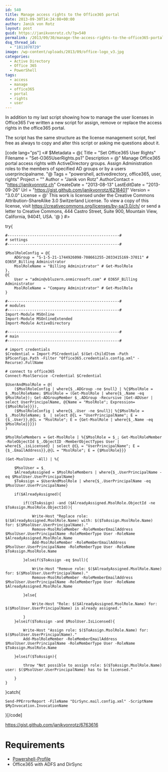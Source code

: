 ```yaml
---
id: 540
title: Manage access rights to the Office365 portal
date: 2013-09-30T14:24:08+00:00
author: Janik von Rotz
layout: post
guid: https://janikvonrotz.ch/?p=540
permalink: /2013/09/30/manage-the-access-rights-to-the-office365-portal/
dsq_thread_id:
  - "1811070729"
image: /wp-content/uploads/2013/09/office-logo_v3.jpg
categories:
  - Active Directory
  - Office 365
  - PowerShell
tags:
  - access
  - manage
  - office365
  - portal
  - rights
  - user
---
```

In addition to my last script showing how to manage the user licenses in Office365 I've written a new script for assign, remove or replace the access rights in the office365 portal.

The script has the same structure as the license management script, feel free as always to copy and alter this script or asking me questions about it.

<!--more-->

[code lang="ps"]
<#
$Metadata = @{
    Title = "Set Office365 User Rights"
    Filename = "Set-O365UserRights.ps1"
    Description = @"
Manage Office365 portal access rights with ActiveDirectory groups.
Assign Administration roles to the members of specified AD groups or by a users userprincipalname.
"@
    Tags = "powershell, activedirectory, office365, user, rights"
    Project = ""
    Author = "Janik von Rotz"
    AuthorContact = "https://janikvonrotz.ch"
    CreateDate = "2013-08-13"
    LastEditDate = "2013-09-26"
    Url = "https://gist.github.com/janikvonrotz/6218401"
    Version = "3.0.0"
    License = @'
This work is licensed under the Creative Commons Attribution-ShareAlike 3.0 Switzerland License.
To view a copy of this license, visit https://creativecommons.org/licenses/by-sa/3.0/ch/ or
send a letter to Creative Commons, 444 Castro Street, Suite 900, Mountain View, California, 94041, USA.
'@
}
#>

try{

    #--------------------------------------------------#
    # settings
    #--------------------------------------------------#

    $MsolRoleConfig = @{
        ADGroup = "S-1-5-21-1744926098-708661255-2033415169-37011" # O365F_Billing Administrator
        MsolRoleName = "Billing Administrator" # Get-MsolRole
    },
    @{
        User = "admin@vbluzern.onmicrosoft.com" # O365F_Billing Administrator
        MsolRoleName = "Company Administrator" # Get-MsolRole
    }

    #--------------------------------------------------#
    # modules
    #--------------------------------------------------#
    Import-Module MSOnline
    Import-Module MSOnlineExtended
    Import-Module ActiveDirectory

    #--------------------------------------------------#
    # main
    #--------------------------------------------------#

    # import credentials
    $Credential = Import-PSCredential $(Get-ChildItem -Path $PSconfigs.Path -Filter "Office365.credentials.config.xml" -Recurse).FullName

    # connect to office365
    Connect-MsolService -Credential $Credential

    $UserAndMsolRole = @(
        ($MsolRoleConfig | where{$_.ADGroup -ne $null} | %{$MsolRole = $_.MsolRoleName; $MsolRole = (Get-MsolRole | where{$_.Name -eq $MsolRole}); Get-ADGroupMember $_.ADGroup -Recursive |Get-ADUser | select UserPrincipalName, @{Name = "MsolRole"; Expression={$MsolRole}}}),
        ($MsolRoleConfig | where{$_.User -ne $null}| %{$MsolRole = $_.MsolRoleName; $_ | select @{L = "UserPrincipalName"; E = {$_.User}},@{L = "MsolRole"; E = {Get-MsolRole | where{$_.Name -eq $MsolRole}}}})
    )

    $MsolRoleMembers = Get-MsolRole | %{$MsolRole = $_; Get-MsolRoleMember -RoleObjectId $_.ObjectID -MemberObjectTypes User | where{$_.isLicensed} | select @{L = "UserPrincipalName"; E = {$_.EmailAddress}},@{L = "MsolRole"; E = {$MsolRole}}}

    (Get-MsolUser -All) | %{

        $MsolUser = $_
        $AlreadyAssigned = $MsolRoleMembers | where{$_.UserPrincipalName -eq $MsolUser.UserPrincipalName}
        $ToAssign = $UserAndMsolRole | where{$_.UserPrincipalName -eq $MsolUser.UserPrincipalName}

        if($AlreadyAssigned){

            if(($ToAssign) -and ($AlreadyAssigned.MsolRole.ObjectId -ne $ToAssign.MsolRole.ObjectId)){

                Write-Host "Replace role: $($AlreadyAssigned.MsolRole.Name) with: $($ToAssign.MsolRole.Name) for: $($MsolUser.UserPrincipalName)."
                Remove-MsolRoleMember -RoleMemberEmailAddress $MsolUser.UserPrincipalName -RoleMemberType User -RoleName $AlreadyAssigned.MsolRole.Name
                Add-MsolRoleMember -RoleMemberEmailAddress $MsolUser.UserPrincipalName -RoleMemberType User -RoleName $ToAssign.MsolRole.Name

            }elseif($ToAssign -eq $null){

                Write-Host "Remove role: $($AlreadyAssigned.MsolRole.Name) for: $($MsolUser.UserPrincipalName)."
                Remove-MsolRoleMember -RoleMemberEmailAddress $MsolUser.UserPrincipalName -RoleMemberType User -RoleName $AlreadyAssigned.MsolRole.Name

            }else{

                Write-Host "Role: $($AlreadyAssigned.MsolRole.Name) for: $($MsolUser.UserPrincipalName) is already assigned."

            }
        }elseif($ToAssign -and $MsolUser.IsLicensed){

            Write-Host "Assign role: $($ToAssign.MsolRole.Name) for: $($MsolUser.UserPrincipalName)."
            Add-MsolRoleMember -RoleMemberEmailAddress $MsolUser.UserPrincipalName -RoleMemberType User -RoleName $ToAssign.MsolRole.Name

        }elseif($ToAssign){

            throw "Not possible to assign role: $($ToAssign.MsolRole.Name) user: $($MsolUser.UserPrincipalName) has to be licensed."

        }
    }

}catch{

    Send-PPErrorReport -FileName "DirSync.mail.config.xml" -ScriptName $MyInvocation.InvocationName

}[/code]

<a href="https://gist.github.com/janikvonrotz/6763616">https://gist.github.com/janikvonrotz/6763616</a>

<h1>Requirements</h1>

<ul>
    <li><a href="https://github.com/janikvonrotz/Powershell-Profile">Powershell-Profile</a></li>
    <li>Office365 with ADFS and DirSync</li>
</ul>
